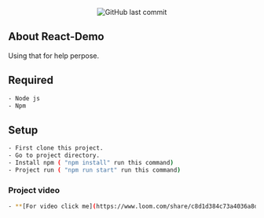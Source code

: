 
<p align="center">
  <img alt="GitHub last commit" src="https://img.shields.io/github/last-commit/ShakilAhmedMunna/react-demo">
</p>

## About React-Demo

Using that for help perpose.

## Required 

```bash
- Node js
- Npm 
```


## Setup 
```bash
- First clone this project.
- Go to project directory. 
- Install npm ( "npm install" run this command)
- Project run ( "npm run start" run this command)
```



### Project video
```bash
- **[For video click me](https://www.loom.com/share/c8d1d384c73a4036a8da101353bfa068)**
```

